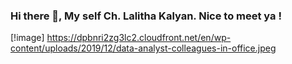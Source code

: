 ### Hi there 👋, My self Ch. Lalitha Kalyan. Nice to meet ya !

[!image] https://dpbnri2zg3lc2.cloudfront.net/en/wp-content/uploads/2019/12/data-analyst-colleagues-in-office.jpeg


<!--
**kalyan0309/kalyan0309** is a ✨ _special_ ✨ repository because its `README.md` (this file) appears on your GitHub profile.

Here are some ideas to get you started:

- 🔭 I’m currently working on ...
- 🌱 I’m currently learning ...
- 👯 I’m looking to collaborate on ...
- 🤔 I’m looking for help with ...
- 💬 Ask me about ...
- 📫 How to reach me: ...
- 😄 Pronouns: ...
- ⚡ Fun fact: ...
-->
